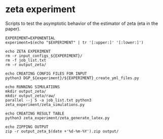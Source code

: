 # zeta experiment

Scripts to test the asymptotic behavior of the estimator of zeta (eta in the paper).

```
EXPERIMENT=EXPONENTIAL
experiment=$(echo "$EXPERIMENT" | tr '[:upper:]' '[:lower:]')

echo ZETA EXPERIMENT
rm -r input_configs_${EXPERIMENT}/
rm -f job_list.txt
rm -r output_zeta/

echo CREATING CONFIG FILES FOR INPUT
python3 DGP_${experiment}/${EXPERIMENT}_create_yml_files.py

echo RUNNING SIMULATIONS
mkdir output_zeta/
mkdir output_zeta/raw/
parallel --j 5 -a job_list.txt python3 zeta_experiment/zeta_simulations.py

echo CREATING RESULT TABLE
python3 zeta_experiment/zeta_generate_latex.py

echo ZIPPING OUTPUT
zip -r output_zeta_$(date +'%d-%m-%Y').zip output/ 
```